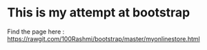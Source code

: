 # This is my attempt at bootstrap

Find the page here : https://rawgit.com/100Rashmi/bootstrap/master/myonlinestore.html
